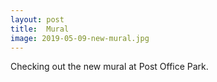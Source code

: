 ```yaml
---
layout: post
title:  Mural
image: 2019-05-09-new-mural.jpg
---
```


Checking out the new mural at Post Office Park.
   
